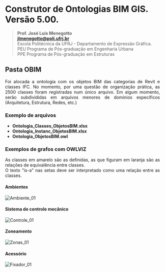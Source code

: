 # Construtor de Ontologias BIM GIS. Versão 5.00.
>**Prof. José Luis Menegotto**<br>
>**jlmenegotto@poli.ufrj.br**<br>
>Escola Politécnica da UFRJ - Departamento de Expressão Gráfica.<br>
>PEU Programa de Pós-graduação em Engenharia Urbana<br>
>PPE Programa de Pós-graduação em Estruturas<br>

## Pasta OBIM 

<p align="justify">Foi alocada a ontologia com os objetos BIM das categorias de Revit e classes IFC. No momento, por uma questão de organização prática, as 2500 classes foram registradas num único arquivo. Em algum momento, serão subdivididas em arquivos menores de domínios específicos (Arquitetura, Estrutura, Redes, etc.)<br></b></p>

### Exemplo de arquivos

  * **Ontologia_Classes_ObjetosBIM.xlsx**
  * **Ontologia_Instanc_ObjetosBIM.xlsx**
  * **Ontologia_ObjetosBIM.owl**

### Exemplos de grafos com OWLVIZ
<p align="justify">As classes em amarelo são as definidas, as que figuram em laranja são as relações de equivalência entre classes. <br>
O texto "is-a" nas setas deve ser interpretado como uma relação entre as classes. <br></b></p>

#### Ambientes
![Ambiente_01](https://github.com/user-attachments/assets/d5b41efa-17f8-4fba-8b7d-ad4f4d39df58)

#### Sistema de controle mecânico
![Controle_01](https://github.com/user-attachments/assets/5f49fde5-5580-436e-b0f2-a18610aa9cbf)

#### Zoneamento
![Zonas_01](https://github.com/user-attachments/assets/361452f1-7820-449c-8bf2-ca03aad7b2c2)

#### Acessório
![Fixador_01](https://github.com/user-attachments/assets/3f2f0cc0-a52b-4899-8a61-fe8744d2fa20)

